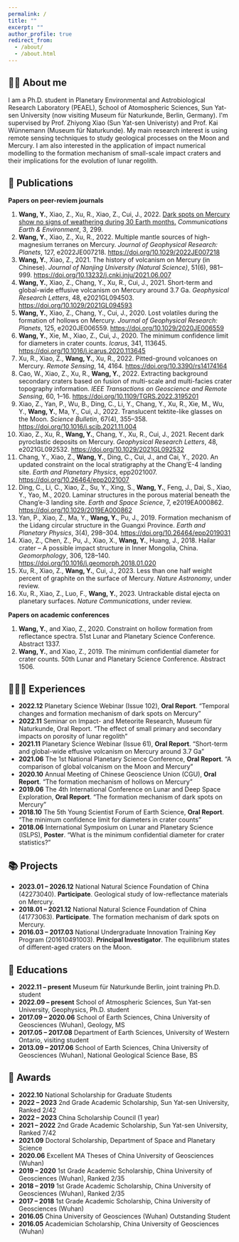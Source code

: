 ```yaml
---
permalink: /
title: ""
excerpt: ""
author_profile: true
redirect_from: 
  - /about/
  - /about.html
---
```

👨‍🎓 About me
------
I am a Ph.D. student in Planetary Environmental and Astrobiological Research Laboratory (PEAEL), School of Atomospheric Sciences, Sun Yat-sen University (now visiting Museum für Naturkunde, Berlin, Germany). I'm supervised by Prof. Zhiyong Xiao (Sun Yat-sen Univeristy) and Prof. Kai Wünnemann (Museum für Naturkunde). My main research interest is using remote sensing techniques to study geological processes on the Moon and Mercury. I am also interested in the application of impact numerical modelling to the formation mechanism of small-scale impact craters and their implications for the evolution of lunar regolith.


📝 Publications
------
**Papers on peer-reviem journals**
1. **Wang, Y.**, Xiao, Z., Xu, R., Xiao, Z., Cui, J., 2022. [Dark spots on Mercury show no signs of weathering during 30 Earth months.](https://doi.org/10.1038/s43247-022-00634-z) _Communications Earth & Environment_, 3, 299.
2. **Wang, Y.**, Xiao, Z., Xu, R., 2022. Multiple mantle sources of high-magnesium terranes on Mercury. _Journal of Geophysical Research: Planets_, 127, e2022JE007218. https://doi.org/10.1029/2022JE007218
3. **Wang, Y.**, Xiao, Z., 2021. The history of volcanism on Mercury (in Chinese). _Journal of Nanjing University (Natural Science)_, 51(6), 981–999. https://doi.org/10.13232/j.cnki.jnju/2021.06.007
4. **Wang, Y.**, Xiao, Z., Chang, Y., Xu, R., Cui, J., 2021. Short-term and global-wide effusive volcanism on Mercury around 3.7 Ga. _Geophysical Research Letters_, 48, e2021GL094503. https://doi.org/10.1029/2021GL094593
5. **Wang, Y.**, Xiao, Z., Chang, Y., Cui, J., 2020. Lost volatiles during the formation of hollows on Mercury. _Journal of Geophysical Research: Planets_, 125, e2020JE006559. https://doi.org/10.1029/2020JE006559
6. **Wang, Y.**, Xie, M., Xiao, Z., Cui, J., 2020. The minimum confidence limit for diameters in crater counts. _Icarus_, 341, 113645. https://doi.org/10.1016/j.icarus.2020.113645
7. Xu, R., Xiao, Z., **Wang, Y.**, Xu, R., 2022. Pitted-ground volcanoes on Mercury. _Remote Sensing_, 14, 4164. https://doi.org/10.3390/rs14174164
8. Cao, W., Xiao, Z., Xu, R., **Wang, Y.**, 2022. Extracting background secondary craters based on fusion of multi-scale and multi-facies crater topography information. _IEEE Transactions on Geoscience and Remote Sensing_, 60, 1–16. https://doi.org/10.1109/TGRS.2022.3195201
9. Xiao, Z., Yan, P., Wu, B., Ding, C., Li, Y., Chang, Y., Xu, R., Xie, M., Wu, Y., **Wang, Y.**, Ma, Y., Cui, J., 2022. Translucent tektite-like glasses on the Moon. _Science Bulletin_, 67(4), 355–358. https://doi.org/10.1016/j.scib.2021.11.004
10. Xiao, Z., Xu, R., **Wang, Y.**, Chang, Y., Xu, R., Cui, J., 2021. Recent dark pyroclastic deposits on Mercury. _Geophysical Research Letters_, 48, e2021GL092532. https://doi.org/10.1029/2021GL092532
11. Chang, Y., Xiao, Z., **Wang, Y.**, Ding, C., Cui, J., and Cai, Y., 2020. An updated constraint on the local stratigraphy at the Chang’E-4 landing site. _Earth and Planetary Physics_, epp2021007. https://doi.org/10.26464/epp2021007
12. Ding, C., Li, C., Xiao, Z., Su, Y., Xing, S., **Wang, Y.**, Feng, J., Dai, S., Xiao, Y., Yao, M., 2020. Laminar structures in the porous material beneath the Chang’e-3 landing site. _Earth and Space Science_, 7, e2019EA000862. https://doi.org/10.1029/2019EA000862
13. Yan, P., Xiao, Z., Ma, Y., **Wang, Y.**, Pu, J., 2019. Formation mechanism of the Lidang circular structure in the Guangxi Province. _Earth and Planetary Physics_, 3(4), 298–304. https://doi.org/10.26464/epp2019031
14. Xiao, Z., Chen, Z., Pu, J., Xiao, X., **Wang, Y.**, Huang, J., 2018. Hailar crater – A possible impact structure in Inner Mongolia, China. _Geomorphology_, 306, 128–140. https://doi.org/10.1016/j.geomorph.2018.01.020
15. Xu, R., Xiao, Z., **Wang, Y.**, Cui, J., 2023. Less than one half weight percent of graphite on the surface of Mercury. _Nature Astronomy_, under review.
16. Xu, R., Xiao, Z., Luo, F., **Wang, Y.**, 2023. Untrackable distal ejecta on planetary surfaces. _Nature Communications_, under review.

**Papers on academic conferences**

1. **Wang, Y.**, and Xiao, Z., 2020. Constraint on hollow formation from reflectance spectra. 51st Lunar and Planetary Science Conference. Abstract 1337.
2. **Wang, Y.**, and Xiao, Z., 2019. The minimum confidential diameter for crater counts. 50th Lunar and Planetary Science Conference. Abstract 1506.

🙋🏻‍♂️ Experiences
------
* **2022.12** Planetary Science Webinar (Issue 102), **Oral Report**. “Temporal changes and formation mechanism of dark spots on Mercury”
* **2022.11** Seminar on Impact- and Meteorite Research, Museum für Naturkunde, Oral Report. “The effect of small primary and secondary impacts on porosity of lunar regolith”
* **2021.11** Planetary Science Webinar (Issue 61), **Oral Report**. “Short-term and global-wide effusive volcanism on Mercury around 3.7 Ga”
* **2021.06** The 1st National Planetary Science Conference, **Oral Report**. “A comparison of global volcanism on the Moon and Mercury”
* **2020.10** Annual Meeting of Chinese Geoscience Union (CGU), **Oral Report**. “The formation mechanism of hollows on Mercury”
* **2019.06** The 4th International Conference on Lunar and Deep Space Exploration, **Oral Report**. “The formation mechanism of dark spots on Mercury”
* **2018.10** The 5th Young Scientist Forum of Earth Science, **Oral Report**. “The minimum confidence limit for diameters in crater counts”
* **2018.06** International Symposium on Lunar and Planetary Science (ISLPS), **Poster**. “What is the minimum confidential diameter for crater statistics?”

📚 Projects
------
* **2023.01 – 2026.12** National Natural Science Foundation of China (42273040). **Participate**. Geological study of low-reflectance materials on Mercury.
* **2018.01 – 2021.12** National Natural Science Foundation of China (41773063). **Participate**. The formation mechanism of dark spots on Mercury.
* **2016.03 – 2017.03** National Undergraduate Innovation Training Key Program (201610491003). **Principal Investigator**. The equilibrium states of different-aged craters on the Moon.

📖 Educations
------
* **2022.11 – present** Museum für Naturkunde Berlin, joint training Ph.D. student
* **2022.09 – present** School of Atmospheric Sciences, Sun Yat-sen University, Geophysics, Ph.D. student
* **2017.09 – 2020.06** School of Earth Sciences, China University of Geosciences (Wuhan), Geology, MS
* **2017.05 – 2017.08** Department of Earth Sciences, University of Western Ontario, visiting student
* **2013.09 – 2017.06** School of Earth Sciences, China University of Geosciences (Wuhan), National Geological Science Base, BS 

🥇 Awards
------
* **2022.10** National Scholarship for Graduate Students
* **2022 – 2023** 2nd Grade Academic Scholarship, Sun Yat-sen University, Ranked 2/42
* **2022 – 2023** China Scholarship Council (1 year)
* **2021 – 2022** 2nd Grade Academic Scholarship, Sun Yat-sen University, Ranked 7/42
* **2021.09** Doctoral Scholarship, Department of Space and Planetary Science
* **2020.06** Excellent MA Theses of China University of Geosciences (Wuhan)
* **2019 – 2020** 1st Grade Academic Scholarship, China University of Geosciences (Wuhan), Ranked 2/35
* **2018 – 2019** 1st Grade Academic Scholarship, China University of Geosciences (Wuhan), Ranked 2/35
* **2017 – 2018** 1st Grade Academic Scholarship, China University of Geosciences (Wuhan)
* **2016.05** China University of Geosciences (Wuhan) Outstanding Student
* **2016.05** Academician Scholarship, China University of Geosciences (Wuhan)

